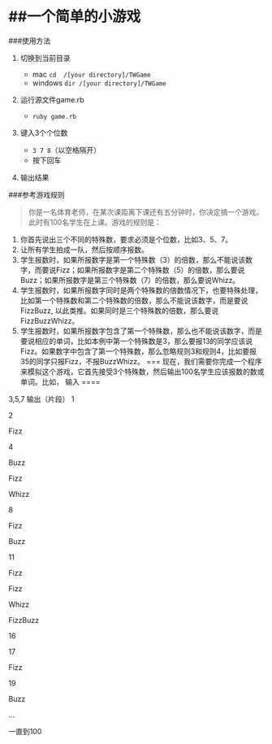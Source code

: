 ##一个简单的小游戏
===
###使用方法
1. 切换到当前目录  
   - mac `cd  /[your directory]/TWGame`  
   - windows `dir /[your directory]/TWGame`

2. 运行源文件game.rb	
   - `ruby game.rb`
  
3. 键入3个个位数
   - `3 7 8`（以空格隔开）
   - 按下回车
4. 输出结果 
  
###参考游戏规则
> 你是一名体育老师，在某次课距离下课还有五分钟时，你决定搞一个游戏。此时有100名学生在上课。游戏的规则是：
1. 你首先说出三个不同的特殊数，要求必须是个位数，比如3、5、7。
2. 让所有学生拍成一队，然后按顺序报数。
3. 学生报数时，如果所报数字是第一个特殊数（3）的倍数，那么不能说该数字，而要说Fizz；如果所报数字是第二个特殊数（5）的倍数，那么要说Buzz；如果所报数字是第三个特殊数（7）的倍数，那么要说Whizz。
4. 学生报数时，如果所报数字同时是两个特殊数的倍数情况下，也要特殊处理，比如第一个特殊数和第二个特殊数的倍数，那么不能说该数字，而是要说FizzBuzz, 以此类推。如果同时是三个特殊数的倍数，那么要说FizzBuzzWhizz。
5. 学生报数时，如果所报数字包含了第一个特殊数，那么也不能说该数字，而是要说相应的单词，比如本例中第一个特殊数是3，那么要报13的同学应该说Fizz。如果数字中包含了第一个特殊数，那么忽略规则3和规则4，比如要报35的同学只报Fizz，不报BuzzWhizz。
===
现在，我们需要你完成一个程序来模拟这个游戏，它首先接受3个特殊数，然后输出100名学生应该报数的数或单词。比如，
输入
====

3,5,7
输出（片段）
1

2

Fizz

4

Buzz

Fizz

Whizz

8

Fizz

Buzz

11

Fizz

Fizz

Whizz

FizzBuzz

16

17

Fizz

19

Buzz

…

一直到100

